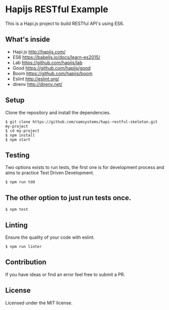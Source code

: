 # Hapijs RESTful Example
This is a Hapi.js project to build RESTful API's using ES6.

## What's inside
 - Hapi.js http://hapijs.com/
 - ES6 https://babeljs.io/docs/learn-es2015/
 - Lab https://github.com/hapijs/lab
 - Good https://github.com/hapijs/good
 - Boom https://github.com/hapijs/boom
 - Eslint http://eslint.org/
 - direnv http://direnv.net/

## Setup
Clone the repository and install the dependencies.

    $ git clone https://github.com/samsystems/hapi-restful-skeleton.git my-project
    $ cd my-project
    $ npm install
    $ npm start

## Testing
Two options exists to run tests, the first one is for development process and aims to practice Test Driven Development.

    $ npm run tdd

## The other option to just run tests once.

    $ npm test

## Linting
Ensure the quality of your code with eslint.

    $ npm run linter

## Contribution
If you have ideas or find an error feel free to submit a PR.

## License
Licensed under the MIT license.
